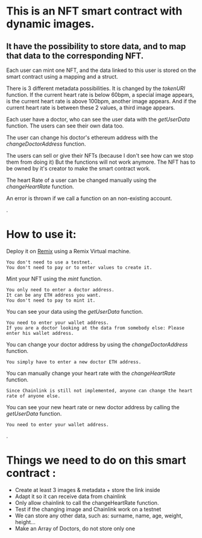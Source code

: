 # This is an NFT smart contract with dynamic images. 
## It have the possibility to store data, and to map that data to the corresponding NFT.

Each user can mint one NFT, and the data linked to this user is stored on the smart contract using a mapping and a struct.

There is 3 different metadata possibilities. It is changed by the _tokenURI_ function. If the current heart rate is below 60bpm, a special image appears, is the current heart rate is above 100bpm, another image appears. And if the current heart rate is between these 2 values, a third image appears.

Each user have a doctor, who can see the user data with the _getUserData_ function. The users can see their own data too.

The user can change his doctor's ethereum address with the _changeDoctorAddress_ function.

The users can sell or give their NFTs (because I don't see how can we stop them from doing it) But the functions will not work anymore. The NFT has to be owned by it's creator to make the smart contract work.

The heart Rate of a user can be changed manually using the _changeHeartRate_ function.

An error is thrown if we call a function on an non-existing account.

.

# How to use it:
Deploy it on [Remix](https://remix.ethereum.org/) using a Remix Virtual machine.

    You don't need to use a testnet.
    You don't need to pay or to enter values to create it.

Mint your NFT using the _mint_ function.

    You only need to enter a doctor address. 
    It can be any ETH address you want.
    You don't need to pay to mint it.

You can see your data using the _getUserData_ function.

    You need to enter your wallet address.
    If you are a doctor looking at the data from somebody else: Please enter his wallet address.

You can change your doctor address by using the _changeDoctorAddress_ function.

    You simply have to enter a new doctor ETH address.

You can manually change your heart rate with the _changeHeartRate_ function.

    Since Chainlink is still not implemented, anyone can change the heart rate of anyone else.

You can see your new heart rate or new doctor address by calling the _getUserData_ function.

    You need to enter your wallet address.

.

# Things we need to do on this smart contract :

- Create at least 3 images & metadata + store the link inside
- Adapt it so it can receive data from chainlink
- Only allow chainlink to call the changeHeartRate function.
- Test if the changing image and Chainlink work on a testnet
- We can store any other data, such as: surname, name, age, weight, height...
- Make an Array of Doctors, do not store only one